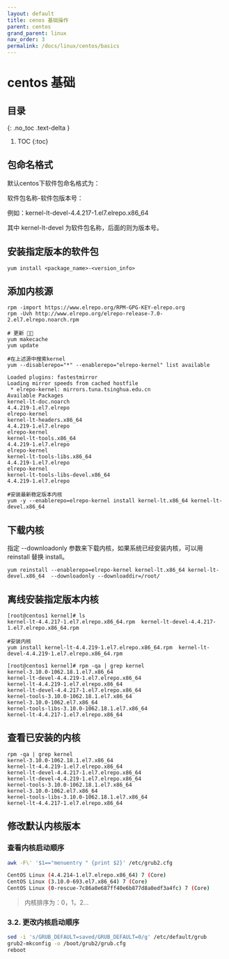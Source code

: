 ```yaml
---
layout: default
title: cenos 基础操作
parent: centos
grand_parent: linux
nav_order: 3
permalink: /docs/linux/centos/basics
---
```


# centos 基础

## 目录
{: .no_toc .text-delta }

1. TOC
{:toc}

## 包命名格式

默认centos下软件包命名格式为：

软件包名称-软件包版本号：

例如：kernel-lt-devel-4.4.217-1.el7.elrepo.x86_64

其中 kernel-lt-devel 为软件包名称，后面的则为版本号。

## 安装指定版本的软件包

```
yum install <package_name>-<version_info>
```

## 添加内核源

```shell
rpm -import https://www.elrepo.org/RPM-GPG-KEY-elrepo.org
rpm -Uvh http://www.elrepo.org/elrepo-release-7.0-2.el7.elrepo.noarch.rpm

# 更新 􏹢􏹣
yum makecache
yum update

#在上述源中搜索kernel
yum --disablerepo="*" --enablerepo="elrepo-kernel" list available

Loaded plugins: fastestmirror
Loading mirror speeds from cached hostfile
 * elrepo-kernel: mirrors.tuna.tsinghua.edu.cn
Available Packages
kernel-lt-doc.noarch                                                          4.4.219-1.el7.elrepo                                             elrepo-kernel
kernel-lt-headers.x86_64                                                      4.4.219-1.el7.elrepo                                             elrepo-kernel
kernel-lt-tools.x86_64                                                        4.4.219-1.el7.elrepo                                             elrepo-kernel
kernel-lt-tools-libs.x86_64                                                   4.4.219-1.el7.elrepo                                             elrepo-kernel
kernel-lt-tools-libs-devel.x86_64                                             4.4.219-1.el7.elrepo

#安装最新稳定版本内核
yum -y --enablerepo=elrepo-kernel install kernel-lt.x86_64 kernel-lt-devel.x86_64 
```

## 下载内核

指定 --downloadonly 参数来下载内核，如果系统已经安装内核，可以用 reinstall 替换 install。

```shell
yum reinstall --enablerepo=elrepo-kernel kernel-lt.x86_64 kernel-lt-devel.x86_64  --downloadonly --downloaddir=/root/
```



## 离线安装指定版本内核

```shell
[root@centos1 kernel]# ls
kernel-lt-4.4.217-1.el7.elrepo.x86_64.rpm  kernel-lt-devel-4.4.217-1.el7.elrepo.x86_64.rpm

#安装内核
yum install kernel-lt-4.4.219-1.el7.elrepo.x86_64.rpm  kernel-lt-devel-4.4.219-1.el7.elrepo.x86_64.rpm 
   
[root@centos1 kernel]# rpm -qa | grep kernel
kernel-3.10.0-1062.18.1.el7.x86_64
kernel-lt-devel-4.4.219-1.el7.elrepo.x86_64
kernel-lt-4.4.219-1.el7.elrepo.x86_64
kernel-lt-devel-4.4.217-1.el7.elrepo.x86_64
kernel-tools-3.10.0-1062.18.1.el7.x86_64
kernel-3.10.0-1062.el7.x86_64
kernel-tools-libs-3.10.0-1062.18.1.el7.x86_64
kernel-lt-4.4.217-1.el7.elrepo.x86_64
```



## 查看已安装的内核

```shell
rpm -qa | grep kernel
kernel-3.10.0-1062.18.1.el7.x86_64
kernel-lt-4.4.219-1.el7.elrepo.x86_64
kernel-lt-devel-4.4.217-1.el7.elrepo.x86_64
kernel-lt-devel-4.4.219-1.el7.elrepo.x86_64
kernel-tools-3.10.0-1062.18.1.el7.x86_64
kernel-3.10.0-1062.el7.x86_64
kernel-tools-libs-3.10.0-1062.18.1.el7.x86_64
kernel-lt-4.4.217-1.el7.elrepo.x86_64
```



## 修改默认内核版本

### 查看内核启动顺序

```bash
awk -F\' '$1=="menuentry " {print $2}' /etc/grub2.cfg

CentOS Linux (4.4.214-1.el7.elrepo.x86_64) 7 (Core)
CentOS Linux (3.10.0-693.el7.x86_64) 7 (Core)
CentOS Linux (0-rescue-7c86a0e687ff40e6b877d8a0edf3a4fc) 7 (Core)
```

> 内核排序为：0，1，2...

### 3.2. 更改内核启动顺序

```bash
sed -i 's/GRUB_DEFAULT=saved/GRUB_DEFAULT=0/g' /etc/default/grub
grub2-mkconfig -o /boot/grub2/grub.cfg
reboot
```

